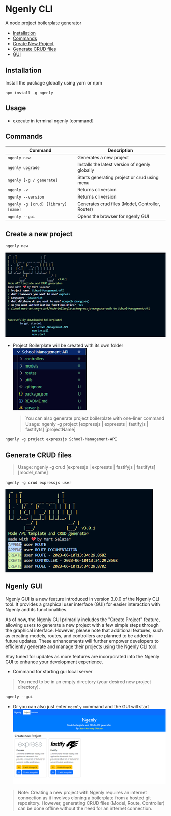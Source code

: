 # Ngenly CLI

A node project boilerplate generator

- [Installation](#installation)
- [Commands](#commands)
- [Create New Project](#create-a-new-project)
- [Generate CRUD files](#generate-crud-files)
- [GUI](#ngenly-gui)

## Installation

Install the package globally using yarn or npm

```console
npm install -g ngenly
```

## Usage

- execute in terminal
  ngenly [command]

## Commands

| Command                             | Description                                      |
| ----------------------------------- | ------------------------------------------------ |
| `ngenly new`                        | Generates a new project                          |
| `ngenly upgrade`                    | Installs the latest version of ngenly globally   |
| `ngenly [-g / generate]`            | Starts generating project or crud using menu     |
| `ngenly -v`                         | Returns cli version                              |
| `ngenly --version`                  | Returns cli version                              |
| `ngenly -g [crud] [library] [name]` | Generates crud files (Model, Controller, Router) |
| `ngenly --gui`                      | Opens the browser for ngenly GUI                 |

## Create a new project

```console
ngenly new
```

![Alt text](image-1.png)

- Project Boilerplate will be created with its own folder
  ![Alt text](image-2.png)
  > You can also generate project boilerplate with one-liner command
  > Usage: ngenly -g project [expressjs | expressts | fastifyjs | fastifyts] [projectName]

```console
ngenly -g project expressjs School-Management-API
```

## Generate CRUD files

> Usage: ngenly -g crud [expressjs | expressts | fastifyjs | fastifyts] [model_name]

```
ngenly -g crud expressjs user
```

![Generate CRUD](image.png)

## Ngenly GUI

Ngenly GUI is a new feature introduced in version 3.0.0 of the Ngenly CLI tool. It provides a graphical user interface (GUI) for easier interaction with Ngenly and its functionalities.

As of now, the Ngenly GUI primarily includes the "Create Project" feature, allowing users to generate a new project with a few simple steps through the graphical interface. However, please note that additional features, such as creating models, routes, and controllers are planned to be added in future updates. These enhancements will further empower developers to efficiently generate and manage their projects using the Ngenly CLI tool.

Stay tuned for updates as more features are incorporated into the Ngenly GUI to enhance your development experience.

- Command for starting gui local server
> You need to be in an empty directory (your desired new project directory).
```
ngenly --gui
```
- Or you can also just enter `ngenly` command and the GUI will start
![Alt text](image-3.png)

> Note: Creating a new project with Ngenly requires an internet connection as it involves cloning a boilerplate from a hosted git repository. However, generating CRUD files (Model, Route, Controller) can be done offline without the need for an internet connection.
